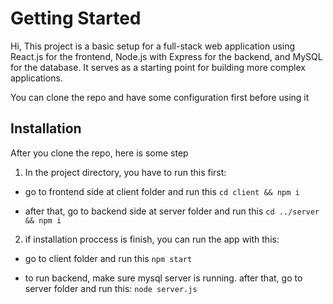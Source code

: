 # Getting Started

Hi,
This project is a basic setup for a full-stack web application using React.js for the frontend, Node.js with Express for the backend, and MySQL for the database. It serves as a starting point for building more complex applications.

You can clone the repo and have some configuration first before using it

## Installation

After you clone the repo, here is some step

1. In the project directory, you have to run this first:

-   go to frontend side at client folder and run this `cd client && npm i`

-   after that, go to backend side at server folder and run this `cd ../server && npm i`

2. if installation proccess is finish, you can run the app with this:

-   go to client folder and run this `npm start`

-   to run backend, make sure mysql server is running. after that, go to server folder and run this: `node server.js`

